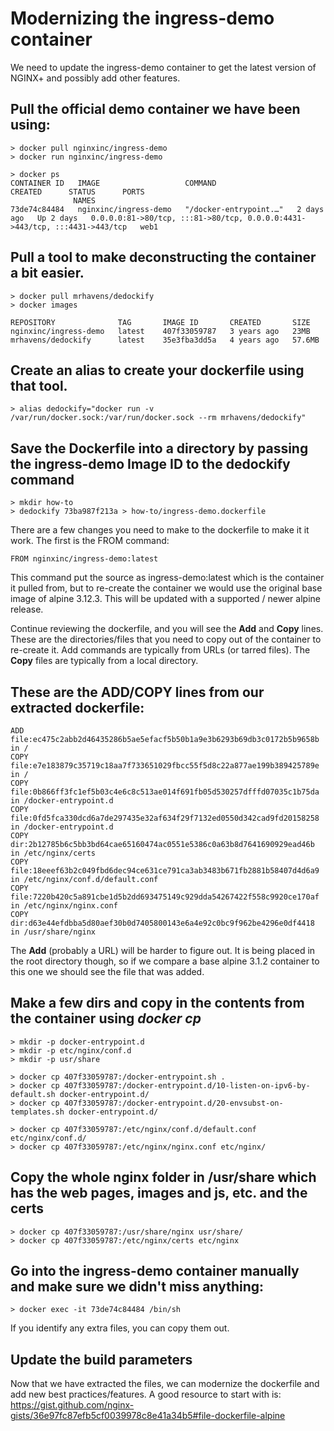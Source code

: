 # Modernizing the ingress-demo container

We need to update the ingress-demo container to get the latest version of NGINX+ and possibly add other features.

## Pull the official demo container we have been using:

    > docker pull nginxinc/ingress-demo
    > docker run nginxinc/ingress-demo

    > docker ps
    CONTAINER ID   IMAGE                   COMMAND                  CREATED      STATUS      PORTS                                                          
                  NAMES
    73de74c84484   nginxinc/ingress-demo   "/docker-entrypoint.…"   2 days ago   Up 2 days   0.0.0.0:81->80/tcp, :::81->80/tcp, 0.0.0.0:4431->443/tcp, :::4431->443/tcp   web1

## Pull a tool to make deconstructing the container a bit easier.
    > docker pull mrhavens/dedockify
    > docker images

    REPOSITORY              TAG       IMAGE ID       CREATED       SIZE
    nginxinc/ingress-demo   latest    407f33059787   3 years ago   23MB
    mrhavens/dedockify      latest    35e3fba3dd5a   4 years ago   57.6MB

## Create an alias to create your dockerfile using that tool.
    > alias dedockify="docker run -v /var/run/docker.sock:/var/run/docker.sock --rm mrhavens/dedockify"

## Save the Dockerfile into a directory by passing the ingress-demo Image ID to the dedockify command
    > mkdir how-to
    > dedockify 73ba987f213a > how-to/ingress-demo.dockerfile

There are a few changes you need to make to the dockerfile to make it it work.  The first is the FROM command:

    FROM nginxinc/ingress-demo:latest

This command put the source as ingress-demo:latest which is the container it pulled from, but to re-create the container we would use the original base image of alpine 3.12.3.  This will be updated with a supported / newer alpine release.

Continue reviewing the dockerfile, and you will see the **Add** and **Copy** lines. These are the directories/files that you need to copy out of the container to re-create it. Add commands are typically from URLs (or tarred files). The **Copy** files are typically from a local directory.

## These are the ADD/COPY lines from our extracted dockerfile:
    ADD file:ec475c2abb2d46435286b5ae5efacf5b50b1a9e3b6293b69db3c0172b5b9658b in /
    COPY file:e7e183879c35719c18aa7f733651029fbcc55f5d8c22a877ae199b389425789e in /
    COPY file:0b866ff3fc1ef5b03c4e6c8c513ae014f691fb05d530257dfffd07035c1b75da in /docker-entrypoint.d
    COPY file:0fd5fca330dcd6a7de297435e32af634f29f7132ed0550d342cad9fd20158258 in /docker-entrypoint.d
    COPY dir:2b12785b6c5bb3bd64cae65160474ac0551e5386c0a63b8d7641690929ead46b in /etc/nginx/certs
    COPY file:18eeef63b2c049fbd6dec94ce631ce791ca3ab3483b671fb2881b58407d4d6a9 in /etc/nginx/conf.d/default.conf
    COPY file:7220b420c5a891cbe1d5b2dd693475149c929dda54267422f558c9920ce170af in /etc/nginx/nginx.conf
    COPY dir:d63e44efdbba5d80aef30b0d7405800143e6a4e92c0bc9f962be4296e0df4418 in /usr/share/nginx

The **Add** (probably a URL) will be harder to figure out. It is being placed in the root directory though, so if we compare a base alpine 3.1.2 container to this one we should see the file that was added.
    
## Make a few dirs and copy in the contents from the container using *docker cp*
    > mkdir -p docker-entrypoint.d
    > mkdir -p etc/nginx/conf.d
    > mkdir -p usr/share

    > docker cp 407f33059787:/docker-entrypoint.sh .
    > docker cp 407f33059787:/docker-entrypoint.d/10-listen-on-ipv6-by-default.sh docker-entrypoint.d/
    > docker cp 407f33059787:/docker-entrypoint.d/20-envsubst-on-templates.sh docker-entrypoint.d/

    > docker cp 407f33059787:/etc/nginx/conf.d/default.conf etc/nginx/conf.d/
    > docker cp 407f33059787:/etc/nginx/nginx.conf etc/nginx/

## Copy the whole nginx folder in /usr/share which has the web pages, images and js, etc. and the certs
    > docker cp 407f33059787:/usr/share/nginx usr/share/
    > docker cp 407f33059787:/etc/nginx/certs etc/nginx

## Go into the ingress-demo container manually and make sure we didn't miss anything:
    > docker exec -it 73de74c84484 /bin/sh

If you identify any extra files, you can copy them out.

## Update the build parameters
Now that we have extracted the files, we can modernize the dockerfile and add new best practices/features. A good resource to start with is: https://gist.github.com/nginx-gists/36e97fc87efb5cf0039978c8e41a34b5#file-dockerfile-alpine
